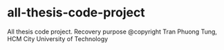 # all-thesis-code-project
All thesis code project. Recovery purpose
@copyright Tran Phuong Tung, HCM City University of Technology
